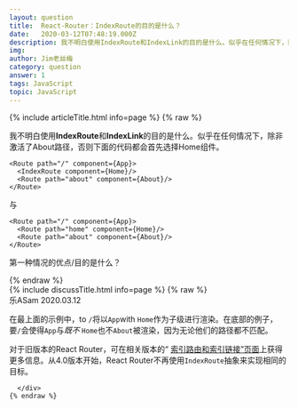 ```yaml
---
layout: question
title:  React-Router：IndexRoute的目的是什么？
date:   2020-03-12T07:48:19.000Z
description: 我不明白使用IndexRoute和IndexLink的目的是什么。似乎在任何情况下，除非激活了About路径，否则下面的代码都会首先选择Home组件。...
img: 
author: Jim老丝梅
category: question
answer: 1
tags: JavaScript
topic: JavaScript
---
```

<div class="article-root">
  <div class="article">
    {% include articleTitle.html info=page %}
    {% raw %}
    <div class="article-content"><p><font style="vertical-align: inherit;"><font style="vertical-align: inherit;">我不明白使用</font></font><strong><font style="vertical-align: inherit;"><font style="vertical-align: inherit;">IndexRoute</font></font></strong><font style="vertical-align: inherit;"><font style="vertical-align: inherit;">和</font></font><strong><font style="vertical-align: inherit;"><font style="vertical-align: inherit;">IndexLink</font></font></strong><font style="vertical-align: inherit;"><font style="vertical-align: inherit;">的目的是什么</font><font style="vertical-align: inherit;">。</font><font style="vertical-align: inherit;">似乎在任何情况下，除非激活了About路径，否则下面的代码都会首先选择Home组件。</font></font></p>

<pre><code>&lt;Route path="/" component={App}&gt;<font></font>
  &lt;IndexRoute component={Home}/&gt;<font></font>
  &lt;Route path="about" component={About}/&gt;<font></font>
&lt;/Route&gt;<font></font>
</code></pre>

<p><font style="vertical-align: inherit;"><font style="vertical-align: inherit;">与   </font></font></p>

<pre><code>&lt;Route path="/" component={App}&gt;<font></font>
  &lt;Route path="home" component={Home}/&gt;<font></font>
  &lt;Route path="about" component={About}/&gt;<font></font>
&lt;/Route&gt;<font></font>
</code></pre>

<p><font style="vertical-align: inherit;"><font style="vertical-align: inherit;">第一种情况的优点/目的是什么？</font></font></p></div>
    {% endraw %}
  </div>

  <div class="discuss-wrapper">
    {% include discussTitle.html info=page %}
    {% raw %}
    <div class="discuss-item">
        <div class="discuss-parent">
          <div class="discuss-meta">
            <span class="discuss-user">乐ASam</span>
            <span class="discuss-time">2020.03.12</span>
          </div>
          <div class="discuss-comment"><p><font style="vertical-align: inherit;"><font style="vertical-align: inherit;">在最上面的示例中，to </font></font><code>/</code><font style="vertical-align: inherit;"><font style="vertical-align: inherit;">将以</font></font><code>App</code><font style="vertical-align: inherit;"><font style="vertical-align: inherit;">with </font></font><code>Home</code><font style="vertical-align: inherit;"><font style="vertical-align: inherit;">作为子级进行</font><font style="vertical-align: inherit;">渲染</font><font style="vertical-align: inherit;">。</font><font style="vertical-align: inherit;">在底部的例子，要</font></font><code>/</code><font style="vertical-align: inherit;"><font style="vertical-align: inherit;">会使得</font></font><code>App</code><font style="vertical-align: inherit;"><font style="vertical-align: inherit;">与</font></font><em><font style="vertical-align: inherit;"><font style="vertical-align: inherit;">既不</font></font></em> <code>Home</code><font style="vertical-align: inherit;"><font style="vertical-align: inherit;">也不</font></font><code>About</code><font style="vertical-align: inherit;"><font style="vertical-align: inherit;">被渲染，因为无论他们的路径都不匹配。</font></font></p>

<p><font style="vertical-align: inherit;"><font style="vertical-align: inherit;">对于旧版本的React Router，可在相关版本的“ </font></font><a href="https://github.com/ReactTraining/react-router/blob/5e69b23a369b7dbcb9afc6cdca9bf2dcf07ad432/docs/guides/IndexRoutes.md" rel="noreferrer"><font style="vertical-align: inherit;"><font style="vertical-align: inherit;">索引路由和索引链接”页面</font></font></a><font style="vertical-align: inherit;"><font style="vertical-align: inherit;">上获得更多信息</font><font style="vertical-align: inherit;">。</font><font style="vertical-align: inherit;">从4.0版本开始，React Router不再使用</font></font><code>IndexRoute</code><font style="vertical-align: inherit;"><font style="vertical-align: inherit;">抽象来实现相同的目标。</font></font></p></div>
        </div>
        
      </div>
    {% endraw %}
  </div>
<div>
